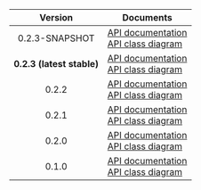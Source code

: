 | Version | Documents |
|:---:|---|
| 0.2.3-SNAPSHOT | [API documentation](0.2.3-SNAPSHOT)<br>[API class diagram](0.2.3-SNAPSHOT/api_class_diagram.svg) |
| **0.2.3 (latest stable)** | [API documentation](latest-stable)<br>[API class diagram](0.2.3/api_class_diagram.svg) |
| 0.2.2 | [API documentation](0.2.2)<br>[API class diagram](0.2.2/api_class_diagram.svg) |
| 0.2.1 | [API documentation](0.2.1)<br>[API class diagram](0.2.1/api_class_diagram.svg) |
| 0.2.0 | [API documentation](0.2.0)<br>[API class diagram](0.2.0/api_class_diagram.svg) |
| 0.1.0 | [API documentation](0.1.0)<br>[API class diagram](0.1.0/api_class_diagram.svg) |
